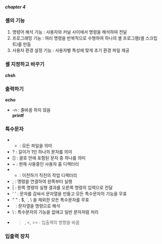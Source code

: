 ##### chapter 4 #####  
  
### 셸의 기능 ###  
1. 명령어 해석 기능 : 사용자와 커널 사이에서 명령을 해석하여 전달  
2. 프로그래밍 기능 : 여러 명령을 반복적으로 수행하여 하나의 셸 프로그램(셸 스크립트)를 만듬  
3. 사용자 환경 설정 기능 : 사용자별 특성에 맞게 초기 환경 파일 제공 
  
### 셸 지정하고 바꾸기 ###
**chsh**  
  
### 출력하기 ###  
**echo** 
* -n : 줄바꿈 하지 않음  
**printf**  
  
### 특수문자 ###  
* * : 모든 파일을 의미  
* ? : 길이가 1인 하나의 문자를 의미  
* [] : 괄호 안에 포함된 문자 중 하나를 의미  
* ~ : 현재 사용중인 사용자 홈 디렉터리  
* - : 이전하기 직전의 작업 디렉터리  
* ; : 명령을 연결하여 왼쪽부터 실행  
* | : 왼쪽 명령의 실행 결과를 오른쪽 명령의 입력으로 전달  
* ' ' : 문자를 감싸서 문자열을 만들고 모든 특수문자의 기능을 무효  
* " " : $, `, \ 을 제외한 모든 특수문자를 무효 
* ` ` : 문자열을 명령으로 해석
* \ : 특수문자의 기능을 없애고 일반 문자처럼 처리  
* >, <, >> : 입출력의 방향을 바꿈  
  
### 입출력 장치  

